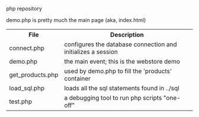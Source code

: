 php repository

demo.php is pretty much the main page (aka, index.html)


<table border=0 cellspacing=2 cellpadding=2>
<tr><th>File</th><th>                   Description</th></tr>
<tr><td>connect.php</td><td>            configures the database connection and initializes a session</td></tr>
<tr><td>demo.php</td><td>               the main event; this is the webstore demo</td></tr>
<tr><td>get_products.php</td><td>       used by demo.php to fill the 'products' container</td></tr>
<tr><td>load_sql.php</td><td>           loads all the sql statements found in ../sql</td></tr>
<tr><td>test.php</td><td>               a debugging tool to run php scripts "one-off"</td></tr>
</table>
